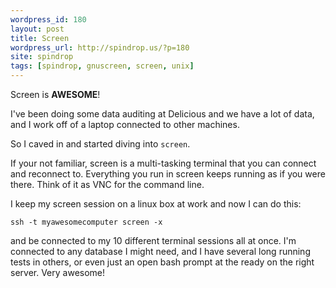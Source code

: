 ```yaml
---
wordpress_id: 180
layout: post
title: Screen
wordpress_url: http://spindrop.us/?p=180
site: spindrop
tags: [spindrop, gnuscreen, screen, unix]
---
```

Screen is **AWESOME**!

I've been doing some data auditing at Delicious and we have a lot of data, and I work off of a laptop connected to other machines.

So I caved in and started diving into `screen`.

If your not familiar, screen is a multi-tasking terminal that you can connect and reconnect to.  Everything you run in screen keeps running as if you were there.  Think of it as VNC for the command line.

I keep my screen session on a linux box at work and now I can do this:

	ssh -t myawesomecomputer screen -x

and be connected to my 10 different terminal sessions all at once.  I'm connected to any database I might need, and I have several long running tests in others, or even just an open bash prompt at the ready on the right server.  Very awesome!
